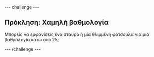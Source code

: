 --- challenge ---

## Πρόκληση: Χαμηλή βαθμολογία

Μπορείς να εμφανίσεις ένα σταυρό ή μία θλιμμένη φατσούλα για μια βαθμολογία κάτω από 25;

--- /challenge ---
